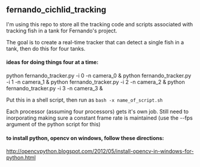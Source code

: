 ## fernando_cichlid_tracking

I'm using this repo to store all the tracking code and scripts associated with tracking fish in a tank for Fernando's project.

The goal is to create a real-time tracker that can detect a single fish in a tank, then do this for four tanks.

#### ideas for doing things four at a time:
python fernando_tracker.py -i 0 -n camera_0 &
python fernando_tracker.py -i 1 -n camera_1 &
python fernando_tracker.py -i 2 -n camera_2 &
python fernando_tracker.py -i 3 -n camera_3 &

Put this in a shell script, then run as `bash -x name_of_script.sh`

Each processor (assuming four processors) gets it's own job.
Still need to inorporating making sure a constant frame rate is maintained (use the --fps argument of the python script for this)

#### to install python, opencv on windows, follow these directions:
http://opencvpython.blogspot.com/2012/05/install-opencv-in-windows-for-python.html
